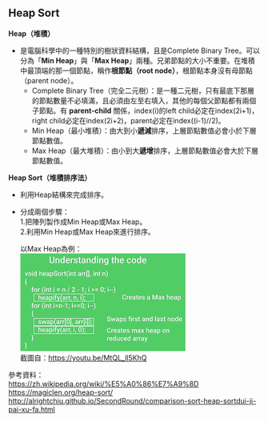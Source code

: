 ## Heap Sort

**Heap（堆積）**
* 是電腦科學中的一種特別的樹狀資料結構，且是Complete Binary Tree。可以分為「**Min Heap**」與「**Max Heap**」兩種。兄弟節點的大小不重要。在堆積中最頂端的那一個節點，稱作**根節點（root node）**，根節點本身沒有母節點（parent node）。    
    * Complete Binary Tree（完全二元樹）：是一種二元樹，只有最底下那層的節點數量不必填滿，且必須由左至右填入，其他的每個父節點都有兩個子節點。有 **parent-child** 關係，index(i)的left child必定在index(2i+1)，right child必定在index(2i+2)，parent必定在index((i-1)//2)。
    * Min Heap（最小堆積）：由大到小**遞減**排序，上層節點數值必會小於下層節點數值。    
    * Max Heap（最大堆積）：由小到大**遞增**排序，上層節點數值必會大於下層節點數值。

**Heap Sort（堆積排序法）**
* 利用Heap結構來完成排序。    
* 分成兩個步驟：    
   1.把陣列製作成Min Heap或Max Heap。    
   2.利用Min Heap或Max Heap來進行排序。    
   
   以Max Heap為例：    
   ![image](https://github.com/ChengShaoChi/Learning-Note/blob/master/Image/HeapSortUnderstandingtheCode.png?raw=true)        
   截圖自：https://youtu.be/MtQL_ll5KhQ    
   
參考資料：    
https://zh.wikipedia.org/wiki/%E5%A0%86%E7%A9%8D    
https://magiclen.org/heap-sort/   
http://alrightchiu.github.io/SecondRound/comparison-sort-heap-sortdui-ji-pai-xu-fa.html
